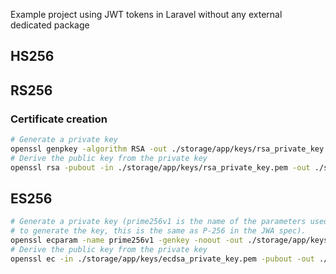 Example project using JWT tokens in Laravel without any external dedicated package

## HS256


## RS256

### Certificate creation

```bash
# Generate a private key
openssl genpkey -algorithm RSA -out ./storage/app/keys/rsa_private_key.pem -pkeyopt rsa_keygen_bits:2048
# Derive the public key from the private key
openssl rsa -pubout -in ./storage/app/keys/rsa_private_key.pem -out ./storage/app/keys/rsa_public_key.pem
```

## ES256

```bash
# Generate a private key (prime256v1 is the name of the parameters used
# to generate the key, this is the same as P-256 in the JWA spec). 
openssl ecparam -name prime256v1 -genkey -noout -out ./storage/app/keys/ecdsa_private_key.pem
# Derive the public key from the private key
openssl ec -in ./storage/app/keys/ecdsa_private_key.pem -pubout -out ./storage/app/keys/ecdsa_public_key.pem
```

